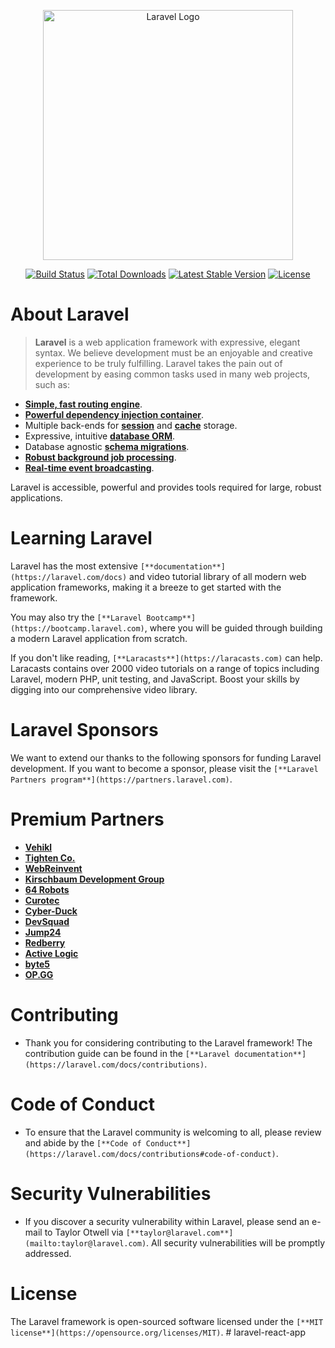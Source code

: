 <p align="center"><a href="https://laravel.com" target="_blank"><img src="https://raw.githubusercontent.com/laravel/art/master/logo-lockup/5%20SVG/2%20CMYK/1%20Full%20Color/laravel-logolockup-cmyk-red.svg" width="400" alt="Laravel Logo"></a></p>

<p align="center">
<a href="https://github.com/laravel/framework/actions"><img src="https://github.com/laravel/framework/workflows/tests/badge.svg" alt="Build Status"></a>
<a href="https://packagist.org/packages/laravel/framework"><img src="https://img.shields.io/packagist/dt/laravel/framework" alt="Total Downloads"></a>
<a href="https://packagist.org/packages/laravel/framework"><img src="https://img.shields.io/packagist/v/laravel/framework" alt="Latest Stable Version"></a>
<a href="https://packagist.org/packages/laravel/framework"><img src="https://img.shields.io/packagist/l/laravel/framework" alt="License"></a>
</p>

# About Laravel
> **Laravel** is a web application framework with expressive, elegant syntax. We believe development must be an enjoyable and creative experience to be truly fulfilling. Laravel takes the pain out of development by easing common tasks used in many web projects, such as:

-   [**Simple, fast routing engine**](https://laravel.com/docs/routing).
-   [**Powerful dependency injection container**](https://laravel.com/docs/container).
-   Multiple back-ends for [**session**](https://laravel.com/docs/session) and [**cache**](https://laravel.com/docs/cache) storage.
-   Expressive, intuitive [**database ORM**](https://laravel.com/docs/eloquent).
-   Database agnostic [**schema migrations**](https://laravel.com/docs/migrations).
-   [**Robust background job processing**](https://laravel.com/docs/queues).
-   [**Real-time event broadcasting**](https://laravel.com/docs/broadcasting).

Laravel is accessible, powerful and provides tools required for large, robust applications.

# Learning Laravel

Laravel has the most extensive `[**documentation**](https://laravel.com/docs)` and video tutorial library of all modern web application frameworks, making it a breeze to get started with the framework.

You may also try the `[**Laravel Bootcamp**](https://bootcamp.laravel.com)`, where you will be guided through building a modern Laravel application from scratch.

If you don't like reading, `[**Laracasts**](https://laracasts.com)` can help. Laracasts contains over 2000 video tutorials on a range of topics including Laravel, modern PHP, unit testing, and JavaScript. Boost your skills by digging into our comprehensive video library.

# Laravel Sponsors

We want to extend our thanks to the following sponsors for funding Laravel development. If you want to become a sponsor, please visit the `[**Laravel Partners program**](https://partners.laravel.com)`.

# Premium Partners

-   [**Vehikl**](https://vehikl.com/)
-   [**Tighten Co.**](https://tighten.co)
-   [**WebReinvent**](https://webreinvent.com/)
-   [**Kirschbaum Development Group**](https://kirschbaumdevelopment.com)
-   [**64 Robots**](https://64robots.com)
-   [**Curotec**](https://www.curotec.com/services/technologies/laravel/)
-   [**Cyber-Duck**](https://cyber-duck.co.uk)
-   [**DevSquad**](https://devsquad.com/hire-laravel-developers)
-   [**Jump24**](https://jump24.co.uk)
-   [**Redberry**](https://redberry.international/laravel/)
-   [**Active Logic**](https://activelogic.com)
-   [**byte5**](https://byte5.de)
-   [**OP.GG**](https://op.gg)

# Contributing

- Thank you for considering contributing to the Laravel framework! The contribution guide can be found in the `[**Laravel documentation**](https://laravel.com/docs/contributions)`.

# Code of Conduct

- To ensure that the Laravel community is welcoming to all, please review and abide by the `[**Code of Conduct**](https://laravel.com/docs/contributions#code-of-conduct)`.

# Security Vulnerabilities

- If you discover a security vulnerability within Laravel, please send an e-mail to Taylor Otwell via `[**taylor@laravel.com**](mailto:taylor@laravel.com)`. All security vulnerabilities will be promptly addressed.

# License

The Laravel framework is open-sourced software licensed under the `[**MIT license**](https://opensource.org/licenses/MIT)`.
#   l a r a v e l - r e a c t - a p p 
 
 
